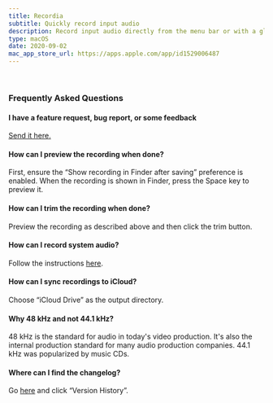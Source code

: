 ```yaml
---
title: Recordia
subtitle: Quickly record input audio
description: Record input audio directly from the menu bar or with a global keyboard shortcut.
type: macOS
date: 2020-09-02
mac_app_store_url: https://apps.apple.com/app/id1529006487
---
```


<br>

<h3 id="faq">Frequently Asked Questions</h3>

#### I have a feature request, bug report, or some feedback

[Send it here.](https://sindresorhus.com/feedback/?product=Recordia&referrer=Website-FAQ)

#### How can I preview the recording when done?

First, ensure the “Show recording in Finder after saving” preference is enabled. When the recording is shown in Finder, press the Space key to preview it.

#### How can I trim the recording when done?

Preview the recording as described above and then click the trim button.

#### How can I record system audio?

Follow the instructions [here](https://github.com/ExistentialAudio/BlackHole#record-system-audio).

#### How can I sync recordings to iCloud?

Choose “iCloud Drive” as the output directory.

#### Why 48 kHz and not 44.1 kHz?

48 kHz is the standard for audio in today's video production. It's also the internal production standard for many audio production companies. 44.1 kHz was popularized by music CDs.

#### Where can I find the changelog?

Go [here](https://apps.apple.com/app/id1529006487) and click “Version History”.
